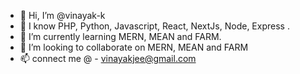 - 👋 Hi, I’m @vinayak-k
- 👀 I know PHP, Python, Javascript, React, NextJs, Node, Express .
- 🌱 I’m currently learning MERN, MEAN and FARM.
- 💞️ I’m looking to collaborate on MERN, MEAN and FARM
- 📫 connect me @ - vinayakjee@gmail.com

<!---
vinayak-k/vinayak-k is a ✨ special ✨ repository because its `README.md` (this file) appears on your GitHub profile.
You can click the Preview link to take a look at your changes.
--->

